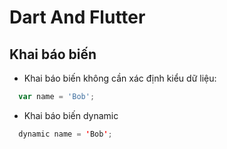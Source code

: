 # Dart And Flutter
## Khai báo biến
* Khai báo biến không cần xác định kiểu dữ liệu:
```js
  var name = 'Bob';
```
* Khai báo biến dynamic
```java
  dynamic name = 'Bob';
```
